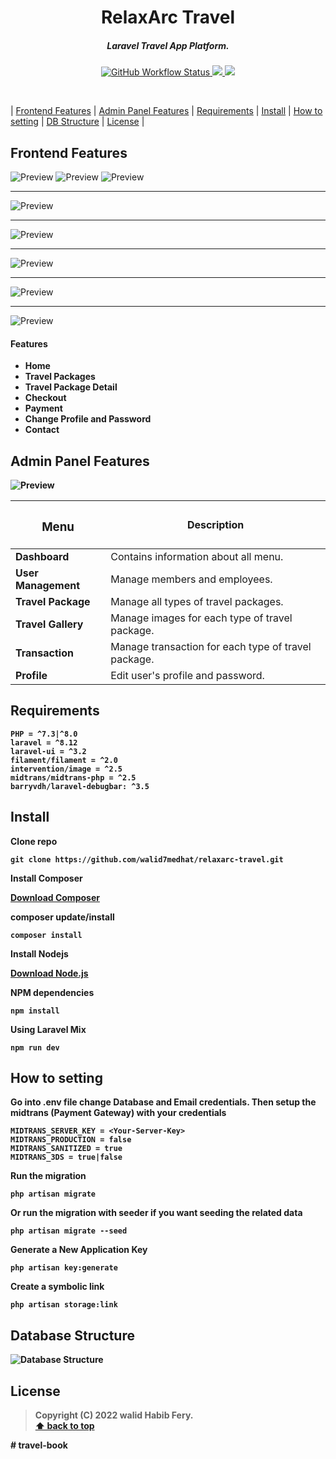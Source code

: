 <!-- <p align="center">
<img align="center" src="http://ForTheBadge.com/images/badges/built-with-love.svg"> <img align="center" src="http://ForTheBadge.com/images/badges/makes-people-smile.svg"> <img align="center" src="http://ForTheBadge.com/images/badges/built-by-developers.svg">
</p>

# Laravel Travel App Platform

This is a travel app platform I made mostly using Laravel ^8.12 -->

<h1 align="center">
RelaxArc Travel
</h1>

<h5 align="center">
Laravel Travel App Platform.
</h5>

<p align="center">
    <a href="https://github.com/walid7medhat/travel book/actions/workflows/test.yml">
    <img alt="GitHub Workflow Status" src="https://img.shields.io/github/actions/workflow/status/walid7medhat/relaxarc-travel/test.yml?logo=github">
    <a href="https://www.php.net">
        <img src="https://img.shields.io/badge/php-%3E%3D8.1-%23777BB4" />
    </a>
    <a href="https://laravel.com">
        <img src="https://img.shields.io/badge/laravel-8.x-%23EC4E3D" />
    </a>
</p>

</br>

| [Frontend Features][] | [Admin Panel Features][] | [Requirements][] | [Install][] | [How to setting][] | [DB Structure][] | [License][] |

## Frontend Features

<img src="public/assets/front-1.png" alt="Preview"/>
<img src="public/assets/front-2.png" alt="Preview"/>
<img src="public/assets/front-3.png" alt="Preview"/>
<hr>
<img src="public/assets/front-4.png" alt="Preview"/>
<hr>
<img src="public/assets/front-5.png" alt="Preview"/>
<hr>
<img src="public/assets/front-6.png" alt="Preview"/>
<hr>
<img src="public/assets/front-7.png" alt="Preview"/>
<hr>
<img src="public/assets/front-8.png" alt="Preview"/>

#### Features

-   <b> Home
-   <b> Travel Packages
-   <b> Travel Package Detail
-   <b> Checkout
-   <b> Payment
-   <b> Change Profile and Password
-   <b> Contact

## Admin Panel Features

<img src="public/assets/admin-panel.png" alt="Preview"/>

| <h3>Menu </h3>     | Description                                             |
| ------------------ | ------------------------------------------------------- |
| <b>Dashboard       | </b>Contains information about all menu.                |
| <b>User Management | </b>Manage members and employees.                       |
| <b>Travel Package  | </b>Manage all types of travel packages.                |
| <b>Travel Gallery  | </b>Manage images for each type of travel package.      |
| <b>Transaction     | </b>Manage transaction for each type of travel package. |
| <b>Profile         | </b>Edit user's profile and password.                   |

## Requirements

    PHP = ^7.3|^8.0
    laravel = ^8.12
    laravel-ui = ^3.2
    filament/filament = ^2.0
    intervention/image = ^2.5
    midtrans/midtrans-php = ^2.5
    barryvdh/laravel-debugbar: ^3.5

## Install

Clone repo

```
git clone https://github.com/walid7medhat/relaxarc-travel.git
```

Install Composer

[Download Composer](https://getcomposer.org/download/)

composer update/install

```
composer install
```

Install Nodejs

[Download Node.js](https://nodejs.org/en/download/)

NPM dependencies

```
npm install
```

Using Laravel Mix

```
npm run dev
```

## How to setting

Go into .env file change Database and Email credentials.
Then setup the midtrans (Payment Gateway) with your credentials

```
MIDTRANS_SERVER_KEY = <Your-Server-Key>
MIDTRANS_PRODUCTION = false
MIDTRANS_SANITIZED = true
MIDTRANS_3DS = true|false
```

Run the migration

```
php artisan migrate
```

Or run the migration with seeder if you want seeding the related data

```
php artisan migrate --seed
```

Generate a New Application Key

```
php artisan key:generate
```

Create a symbolic link

```
php artisan storage:link
```

## Database Structure

<img src="public/assets/erd.png" alt="Database Structure">

## License

> Copyright (C) 2022 walid Habib Fery.  
> **[⬆ back to top](#laravel-travel-app-platform)**

[Frontend Features]: #frontend-features
[Admin Panel Features]: #admin-panel-features
[Requirements]: #requirements
[Install]: #install
[How to setting]: #how-to-setting
[DB Structure]: #database-structure
[License]: #license

#   t r a v e l - b o o k 
 
 
